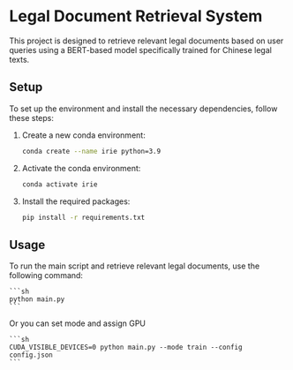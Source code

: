 # Legal Document Retrieval System

This project is designed to retrieve relevant legal documents based on user queries using a BERT-based model specifically trained for Chinese legal texts.

## Setup

To set up the environment and install the necessary dependencies, follow these steps:

1. Create a new conda environment:
    ```sh
    conda create --name irie python=3.9
    ```

2. Activate the conda environment:
    ```sh
    conda activate irie
    ```

3. Install the required packages:
    ```sh
    pip install -r requirements.txt
    ```

## Usage

To run the main script and retrieve relevant legal documents, use the following command:

    ```sh
    python main.py
    ```
Or you can set mode and assign GPU

    ```sh
    CUDA_VISIBLE_DEVICES=0 python main.py --mode train --config config.json
    ```